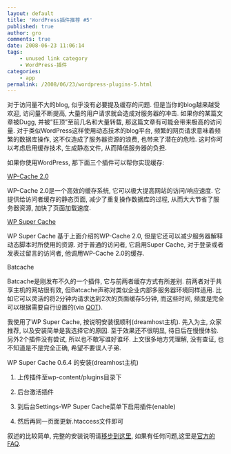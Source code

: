 ```yaml
---
layout: default
title: 'WordPress插件推荐 #5'
published: true
author: gro
comments: true
date: 2008-06-23 11:06:14
tags:
    - unused link category
    - WordPress-插件
categories:
    - app
permalink: /2008/06/23/wordpress-plugins-5.html
---
```

对于访问量不大的blog, 似乎没有必要提及缓存的问题. 但是当你的blog越来越受欢迎, 访问量不断提高, 大量的用户请求就会造成对服务器的冲击. 如果你的某篇文章被Dugg, 并被&#8221;狂顶&#8221;至前几名和大量转载, 那这篇文章有可能会带来极高的访问量. 对于类似WordPress这样使用动态技术的blog平台, 频繁的网页请求意味着频繁的数据库操作, 这不仅造成了服务器资源的浪费, 也带来了潜在的危险. 这时你可以考虑启用缓存技术, 生成静态文件, 从而降低服务器的负担.

如果你使用WordPress, 那下面三个插件可以帮你实现缓存:

[WP-Cache 2.0][1]

WP-Cache 2.0是一个高效的缓存系统, 它可以极大提高网站的访问/响应速度. 它提供给访问者缓存的静态页面, 减少了重复操作数据库的过程, 从而大大节省了服务器资源, 加快了页面加载速度.

[WP Super Cache][2]

WP Super Cache 基于上面介绍的WP-Cache 2.0, 但是它还可以减少服务器解释动态脚本时所使用的资源. 对于普通的访问者, 它启用Super Cache, 对于登录或者发表过留言的访问者, 他调用WP-Cache 2.0的缓存.

Batcache

Batcache是刚发布不久的一个插件, 它与前两者缓存方式有所差别. 前两者对于共享主机的网站很有效, 但Batcache声称对类似企业内部多服务器环境同样适用. 比如它可以灵活的将2分钟内请求达到2次的页面缓存5分钟, 而这些时间, 频度是完全可以根据需要自行设置的(via [QOT][3]).

我使用了WP Super Cache, 按说明安装很顺利(dreamhost主机). 先入为主, 众家推荐, 以及安装简单是我选择它的原因. 至于效果还不很明显, 待日后在慢慢体验. 另外2个插件没有尝试, 所以也不敢写谁好谁坏. 上文很多地方凭理解, 没有查证, 也不知道是不是完全正确, 希望不要误人子弟.

WP Super Cache 0.6.4 的安装(dreamhost主机)

1. 上传插件至wp-content/plugins目录下

2. 后台激活插件

3. 到后台Settings-WP Super Cache菜单下启用插件(enable)

4. 然后再同一页面更新.htaccess文件即可

叙述的比较简单, 完整的安装说明请[移步到这里][4], 如果有任何问题,这里是[官方的FAQ][5].

 [1]: http://mnm.uib.es/gallir/wp-cache-2/
 [2]: http://wordpress.org/extend/plugins/wp-super-cache/download/
 [3]: http://www.quickonlinetips.com/archives/2008/06/batcache-wordpress-caching-plugin/
 [4]: http://wordpress.org/extend/plugins/wp-super-cache/installation/
 [5]: http://wordpress.org/extend/plugins/wp-super-cache/faq/